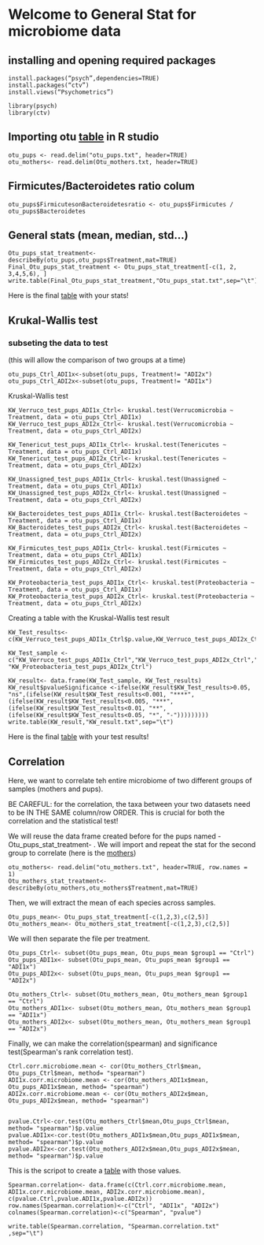 
# Welcome to General Stat for microbiome data

## installing and opening required packages

```
install.packages(“psych”,dependencies=TRUE)
install.packages(“ctv”)
install.views(“Psychometrics”)
```

```
library(psych)
library(ctv)

```

## Importing otu [table](otu_pups.txt) in R studio

```
otu_pups <- read.delim("otu_pups.txt", header=TRUE)
otu_mothers<- read.delim(Otu_mothers.txt, header=TRUE)
```
## Firmicutes/Bacteroidetes ratio colum

```
otu_pups$FirmicutesonBacteroidetesratio <- otu_pups$Firmicutes / otu_pups$Bacteroidetes
```

## General stats (mean, median, std...)

```
Otu_pups_stat_treatment<-describeBy(otu_pups,otu_pups$Treatment,mat=TRUE)
Final_Otu_pups_stat_treatment <- Otu_pups_stat_treatment[-c(1, 2, 3,4,5,6), ] 
write.table(Final_Otu_pups_stat_treatment,"Otu_pups_stat.txt",sep="\t")
```
Here is the final [table](Otu_pups_stat.txt) with your stats!

## Krukal-Wallis test

### subseting the data to test
(this will allow the comparison of two groups at a time)

```
otu_pups_Ctrl_ADI1x<-subset(otu_pups, Treatment!= "ADI2x")
otu_pups_Ctrl_ADI2x<-subset(otu_pups, Treatment!= "ADI1x")

```
Kruskal-Wallis test
```
KW_Verruco_test_pups_ADI1x_Ctrl<- kruskal.test(Verrucomicrobia ~ Treatment, data = otu_pups_Ctrl_ADI1x)
KW_Verruco_test_pups_ADI2x_Ctrl<- kruskal.test(Verrucomicrobia ~ Treatment, data = otu_pups_Ctrl_ADI2x)

KW_Tenericut_test_pups_ADI1x_Ctrl<- kruskal.test(Tenericutes ~ Treatment, data = otu_pups_Ctrl_ADI1x)
KW_Tenericut_test_pups_ADI2x_Ctrl<- kruskal.test(Tenericutes ~ Treatment, data = otu_pups_Ctrl_ADI2x)

KW_Unassigned_test_pups_ADI1x_Ctrl<- kruskal.test(Unassigned ~ Treatment, data = otu_pups_Ctrl_ADI1x)
KW_Unassigned_test_pups_ADI2x_Ctrl<- kruskal.test(Unassigned ~ Treatment, data = otu_pups_Ctrl_ADI2x)

KW_Bacteroidetes_test_pups_ADI1x_Ctrl<- kruskal.test(Bacteroidetes ~ Treatment, data = otu_pups_Ctrl_ADI1x)
KW_Bacteroidetes_test_pups_ADI2x_Ctrl<- kruskal.test(Bacteroidetes ~ Treatment, data = otu_pups_Ctrl_ADI2x)

KW_Firmicutes_test_pups_ADI1x_Ctrl<- kruskal.test(Firmicutes ~ Treatment, data = otu_pups_Ctrl_ADI1x)
KW_Firmicutes_test_pups_ADI2x_Ctrl<- kruskal.test(Firmicutes ~ Treatment, data = otu_pups_Ctrl_ADI2x)

KW_Proteobacteria_test_pups_ADI1x_Ctrl<- kruskal.test(Proteobacteria ~ Treatment, data = otu_pups_Ctrl_ADI1x)
KW_Proteobacteria_test_pups_ADI2x_Ctrl<- kruskal.test(Proteobacteria ~ Treatment, data = otu_pups_Ctrl_ADI2x)

```
Creating a table with the Kruskal-Wallis test result

```
KW_Test_results<- c(KW_Verruco_test_pups_ADI1x_Ctrl$p.value,KW_Verruco_test_pups_ADI2x_Ctrl$p.value,KW_Tenericut_test_pups_ADI1x_Ctrl$p.value,KW_Tenericut_test_pups_ADI2x_Ctrl$p.value,KW_Unassigned_test_pups_ADI1x_Ctrl$p.value,KW_Unassigned_test_pups_ADI2x_Ctrl$p.value,KW_Bacteroidetes_test_pups_ADI1x_Ctrl$p.value,KW_Bacteroidetes_test_pups_ADI2x_Ctrl$p.value,KW_Firmicutes_test_pups_ADI1x_Ctrl$p.value,KW_Firmicutes_test_pups_ADI2x_Ctrl$p.value,KW_Proteobacteria_test_pups_ADI1x_Ctrl$p.value,KW_Proteobacteria_test_pups_ADI2x_Ctrl$p.value)
```
```
KW_Test_sample <- c("KW_Verruco_test_pups_ADI1x_Ctrl","KW_Verruco_test_pups_ADI2x_Ctrl","KW_Tenericut_test_pups_ADI1x_Ctrl","KW_Tenericut_test_pups_ADI2x_Ctrl","KW_Unassigned_test_pups_ADI1x_Ctrl","KW_Unassigned_test_pups_ADI2x_Ctrl","KW_Bacteroidetes_test_pups_ADI1x_Ctrl","KW_Bacteroidetes_test_pups_ADI2x_Ctrl","KW_Firmicutes_test_pups_ADI1x_Ctrl","KW_Firmicutes_test_pups_ADI2x_Ctrl","KW_Proteobacteria_test_pups_ADI1x_Ctrl", "KW_Proteobacteria_test_pups_ADI2x_Ctrl")
```
```
KW_result<- data.frame(KW_Test_sample, KW_Test_results) 
KW_result$pvalueSignificance <-ifelse(KW_result$KW_Test_results>0.05, "ns",(ifelse(KW_result$KW_Test_results<0.001, "****",(ifelse(KW_result$KW_Test_results<0.005, "***", (ifelse(KW_result$KW_Test_results<0.01, "**", (ifelse(KW_result$KW_Test_results<0.05, "*", "-")))))))))
write.table(KW_result,"KW_result.txt",sep="\t")

```
Here is the final [table](KW_result.txt) with your test results!

## Correlation

Here, we want to correlate teh entire microbiome of two different groups of samples (mothers and  pups). 

BE CAREFUL: for the correlation, the taxa between your two datasets need to be IN THE SAME column/row ORDER. This is crucial for both the correlation and the statistical test!

We will reuse the data frame created before for the pups named - Otu_pups_stat_treatment- .
We will import and repeat the stat for the second group to correlate (here is the [mothers](otu_mothers.txt))
```
otu_mothers<- read.delim("otu_mothers.txt", header=TRUE, row.names = 1)
Otu_mothers_stat_treatment<-describeBy(otu_mothers,otu_mothers$Treatment,mat=TRUE)

```

Then, we will extract the mean of each species across samples.

```
Otu_pups_mean<- Otu_pups_stat_treatment[-c(1,2,3),c(2,5)]
Otu_mothers_mean<- Otu_mothers_stat_treatment[-c(1,2,3),c(2,5)]
```
We will then separate the file per treatment.
```
Otu_pups_Ctrl<- subset(Otu_pups_mean, Otu_pups_mean $group1 == "Ctrl")
Otu_pups_ADI1x<- subset(Otu_pups_mean, Otu_pups_mean $group1 == "ADI1x")
Otu_pups_ADI2x<- subset(Otu_pups_mean, Otu_pups_mean $group1 == "ADI2x")

Otu_mothers_Ctrl<- subset(Otu_mothers_mean, Otu_mothers_mean $group1 == "Ctrl")
Otu_mothers_ADI1x<- subset(Otu_mothers_mean, Otu_mothers_mean $group1 == "ADI1x")
Otu_mothers_ADI2x<- subset(Otu_mothers_mean, Otu_mothers_mean $group1 == "ADI2x")
```
Finally, we can make the correlation(spearman) and significance test(Spearman's rank correlation test).
```
Ctrl.corr.microbiome.mean <- cor(Otu_mothers_Ctrl$mean, Otu_pups_Ctrl$mean, method= "spearman")
ADI1x.corr.microbiome.mean <- cor(Otu_mothers_ADI1x$mean, Otu_pups_ADI1x$mean, method= "spearman")
ADI2x.corr.microbiome.mean <- cor(Otu_mothers_ADI2x$mean, Otu_pups_ADI2x$mean, method= "spearman")


pvalue.Ctrl<-cor.test(Otu_mothers_Ctrl$mean,Otu_pups_Ctrl$mean, method= "spearman")$p.value
pvalue.ADI1x<-cor.test(Otu_mothers_ADI1x$mean,Otu_pups_ADI1x$mean, method= "spearman")$p.value
pvalue.ADI2x<-cor.test(Otu_mothers_ADI2x$mean,Otu_pups_ADI2x$mean, method= "spearman")$p.value
```
This is the scripot to create a [table](Spearman.correlation.txt) with those values.
```
Spearman.correlation<- data.frame(c(Ctrl.corr.microbiome.mean, ADI1x.corr.microbiome.mean, ADI2x.corr.microbiome.mean), c(pvalue.Ctrl,pvalue.ADI1x,pvalue.ADI2x))
row.names(Spearman.correlation)<-c("Ctrl", "ADI1x", "ADI2x")
colnames(Spearman.correlation)<-c("Spearman", "pvalue")

write.table(Spearman.correlation, "Spearman.correlation.txt" ,sep="\t")


